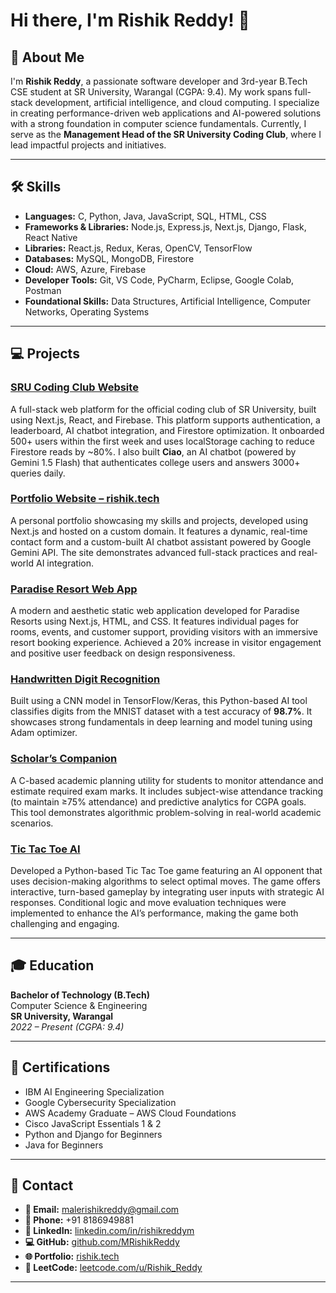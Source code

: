 # Hi there, I'm Rishik Reddy! 👋  



## 🚀 About Me
I'm **Rishik Reddy**, a passionate software developer and 3rd-year B.Tech CSE student at SR University, Warangal (CGPA: 9.4). My work spans full-stack development, artificial intelligence, and cloud computing. I specialize in creating performance-driven web applications and AI-powered solutions with a strong foundation in computer science fundamentals. Currently, I serve as the **Management Head of the SR University Coding Club**, where I lead impactful projects and initiatives.

---

## 🛠 Skills

- **Languages:** C, Python, Java, JavaScript, SQL, HTML, CSS 
- **Frameworks & Libraries:** Node.js, Express.js, Next.js, Django, Flask, React Native
- **Libraries:** React.js, Redux, Keras, OpenCV, TensorFlow
- **Databases:** MySQL, MongoDB, Firestore
- **Cloud:** AWS, Azure, Firebase  
- **Developer Tools:** Git, VS Code, PyCharm, Eclipse, Google Colab, Postman 
- **Foundational Skills:** Data Structures, Artificial Intelligence, Computer Networks, Operating Systems  

---

## 💻 Projects

### [SRU Coding Club Website](https://rtsrucc-demo-web.vercel.app/)
A full-stack web platform for the official coding club of SR University, built using Next.js, React, and Firebase. This platform supports authentication, a leaderboard, AI chatbot integration, and Firestore optimization. It onboarded 500+ users within the first week and uses localStorage caching to reduce Firestore reads by ~80%. I also built **Ciao**, an AI chatbot (powered by Gemini 1.5 Flash) that authenticates college users and answers 3000+ queries daily.

### [Portfolio Website – rishik.tech](https://www.rishik.tech/)
A personal portfolio showcasing my skills and projects, developed using Next.js and hosted on a custom domain. It features a dynamic, real-time contact form and a custom-built AI chatbot assistant powered by Google Gemini API. The site demonstrates advanced full-stack practices and real-world AI integration.

### [Paradise Resort Web App](https://mrishikreddy.github.io/rishik.tech.projects/webApp)
A modern and aesthetic static web application developed for Paradise Resorts using Next.js, HTML, and CSS. It features individual pages for rooms, events, and customer support, providing visitors with an immersive resort booking experience. Achieved a 20% increase in visitor engagement and positive user feedback on design responsiveness.

### [Handwritten Digit Recognition](https://github.com/mrishikreddy/Projects/blob/main/Image_Recognition.ipynb)  
Built using a CNN model in TensorFlow/Keras, this Python-based AI tool classifies digits from the MNIST dataset with a test accuracy of **98.7%**. It showcases strong fundamentals in deep learning and model tuning using Adam optimizer.

### [Scholar’s Companion](https://github.com/mrishikreddy/Projects/blob/main/scholars%20companion.c)  
A C-based academic planning utility for students to monitor attendance and estimate required exam marks. It includes subject-wise attendance tracking (to maintain ≥75% attendance) and predictive analytics for CGPA goals. This tool demonstrates algorithmic problem-solving in real-world academic scenarios.

### [Tic Tac Toe AI](https://mrishikreddy.github.io/rishik.tech.projects/ticTacToe)
Developed a Python-based Tic Tac Toe game featuring an AI opponent that uses decision-making algorithms to select optimal moves. The game offers interactive, turn-based gameplay by integrating user inputs with strategic AI responses. Conditional logic and move evaluation techniques were implemented to enhance the AI’s performance, making the game both challenging and engaging.



---

## 🎓 Education

**Bachelor of Technology (B.Tech)**  
Computer Science & Engineering  
**SR University, Warangal**  
_2022 – Present (CGPA: 9.4)_

---

## 📜 Certifications

- IBM AI Engineering Specialization  
- Google Cybersecurity Specialization  
- AWS Academy Graduate – AWS Cloud Foundations  
- Cisco JavaScript Essentials 1 & 2  
- Python and Django for Beginners  
- Java for Beginners  

---

## 📇 Contact

- **📧 Email:** malerishikreddy@gmail.com  
- **📱 Phone:** +91 8186949881  
- **🔗 LinkedIn:** [linkedin.com/in/rishikreddym](https://linkedin.com/in/rishikreddym)  
- **💻 GitHub:** [github.com/MRishikReddy](https://github.com/MRishikReddy)  
- **🌐 Portfolio:** [rishik.tech](https://rishik.tech)  
- **🧠 LeetCode:** [leetcode.com/u/Rishik_Reddy](https://leetcode.com/u/Rishik_Reddy)

---

